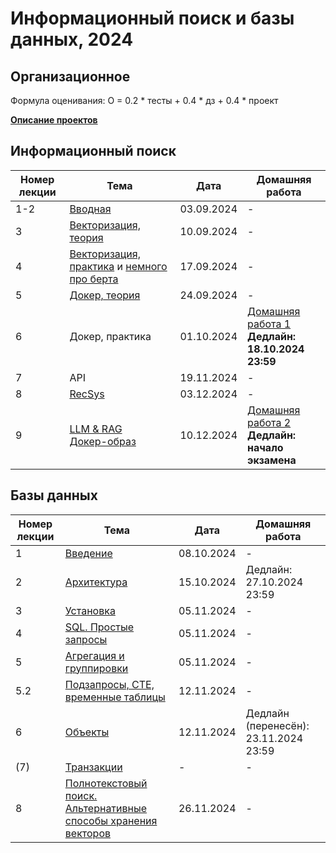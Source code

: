 # Информационный поиск и базы данных, 2024
## Организационное

Формула оценивания: О = 0.2 * тесты + 0.4 * дз + 0.4 * проект

**[Описание проектов](https://github.com/tokubetsu/infopoisk_bd_2023/blob/main/assignments/project.md)**

## Информационный поиск
| Номер лекции | Тема | Дата | Домашняя работа |
|----------|----------|----------|----------|
| 1-2   | [Вводная](https://github.com/tokubetsu/infopoisk_bd_2023/blob/main/infopoisk/lectures/infopoisk_1.pdf)   | 03.09.2024   | - |
| 3   | [Векторизация, теория](https://github.com/tokubetsu/infopoisk_bd_2023/blob/main/infopoisk/lectures/infopoisk_2.pdf)   | 10.09.2024   | - |
| 4   | [Векторизация, практика](https://github.com/tokubetsu/infopoisk_bd_2023/blob/main/infopoisk/lectures/infopoisk_3.ipynb) и [немного про берта](https://github.com/tokubetsu/infopoisk_bd_2023/blob/main/infopoisk/lectures/compsem_bert.ipynb)  | 17.09.2024   | - |
| 5   | [Докер, теория](https://github.com/tokubetsu/infopoisk_bd_2023/blob/main/infopoisk/lectures/infopoisk_5.pdf)   | 24.09.2024   | - |
| 6   | Докер, практика   | 01.10.2024   | [Домашняя работа 1](https://github.com/tokubetsu/infopoisk_bd_2023/blob/main/assignments/homework_1.md) <br> **Дедлайн: 18.10.2024 23:59** |
| 7   | API   | 19.11.2024   | - |
| 8   | [RecSys](https://github.com/tokubetsu/infopoisk_bd_2023/blob/main/infopoisk/lectures/RecSys_infopoisk_2024.ipynb)   | 03.12.2024   | - |
| 9   | [LLM & RAG](https://github.com/tokubetsu/infopoisk_bd_2023/blob/main/infopoisk/lectures/RAG_infopoisk_2024.pdf) <br> [Докер-образ](https://github.com/tokubetsu/infopoisk_bd_2023/blob/main/infopoisk/lectures/docker.md) | 10.12.2024   | [Домашняя работа 2](https://github.com/tokubetsu/infopoisk_bd_2023/blob/main/assignments/homework_2.md) <br> **Дедлайн: начало экзамена** |

## Базы данных
| Номер лекции | Тема | Дата | Домашняя работа |
|----------|----------|----------|----------|
|1|[Введение](https://docs.google.com/presentation/d/1lyv_zZW4uIXWT8UlKbpQ8e-jvaiQpBOjthOA4IDsDxg/edit?usp=sharing)|08.10.2024|-|
|2|[Архитектура](https://docs.google.com/presentation/d/1NYgVIW6n-4zIyLA9q53b72EtmMQmTzzyyeZTGfy7epk/edit?usp=sharing)|15.10.2024|Дедлайн: 27.10.2024 23:59|
|3|[Установка](https://docs.google.com/presentation/d/1ivCc53cP0Z6Q1WCEC7Jxp3KO7yQZ8T_LudU69GzQbWM/edit?usp=sharing)|05.11.2024|-|
|4|[SQL. Простые запросы](https://docs.google.com/presentation/d/122f2Q3BBDoR1C55oLBlCfgXCMRk4Fh2-EJvqieKZVtc/edit?usp=sharing)|05.11.2024|-|
|5|[Агрегация и группировки](https://docs.google.com/presentation/d/159GRKA_yW__3V1fsnN96Paw1xK0-HBdasn0vrr9etZo/edit?usp=sharing)|05.11.2024|-|
|5.2|[Подзапросы, CTE, временные таблицы](https://docs.google.com/presentation/d/1CB0OaGk5iYWHgRKPoi-NjMW1by5sJGpj1TuAfkgyUSs/edit?usp=sharing)|12.11.2024|-|
|6|[Объекты](https://docs.google.com/presentation/d/1omJHZe_lePvFlELjlDW5LJ2nUISxdeOdIJ52Itn8OPc/edit?usp=sharing)|12.11.2024|Дедлайн (перенесён): 23.11.2024 23:59|
|(7)|[Транзакции](https://docs.google.com/presentation/d/1lf6lmoyZL3xGbBZup6zd4PGI3Fc0DPr4l_kYjzRba-M/edit?usp=sharing)|-|-|
|8|[Полнотекстовый поиск. Альтернативные способы хранения векторов](https://docs.google.com/presentation/d/1DKQq4S2-Uafg6HPhw_r-bSpVfpHO7LjNN1pOKJT-L58/edit?usp=sharing)|26.11.2024|-|
